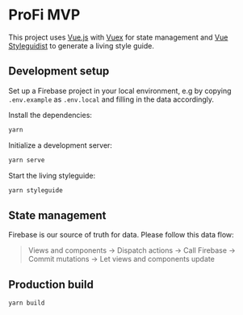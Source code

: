 # ProFi MVP

This project uses [Vue.js](https://vuejs.org) with [Vuex](https://vuex.vuejs.org) for state management and [Vue Styleguidist](https://vue-styleguidist.github.io/) to generate a living style guide.

## Development setup

Set up a Firebase project in your local environment, e.g by copying `.env.example` as `.env.local` and filling in the data accordingly.

Install the dependencies:

```sh
yarn
```

Initialize a development server:

```sh
yarn serve
```

Start the living styleguide:

```sh
yarn styleguide
```

## State management

Firebase is our source of truth for data.
Please follow this data flow:

> Views and components -> Dispatch actions -> Call Firebase -> Commit mutations -> Let views and components update

## Production build

```sh
yarn build
```
